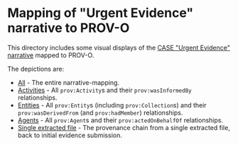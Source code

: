 # Mapping of "Urgent Evidence" narrative to PROV-O

This directory includes some visual displays of the [CASE "Urgent Evidence" narrative](https://caseontology.org/examples/urgent_evidence/) mapped to PROV-O.

The depictions are:
* [All](urgent_evidence-prov-all.svg) - The entire narrative-mapping.
* [Activities](urgent_evidence-prov-activities.svg) - All `prov:Activity`s and their `prov:wasInformedBy` relationships.
* [Entities](urgent_evidence-prov-entities.svg) - All `prov:Entity`s (including `prov:Collection`s) and their `prov:wasDerivedFrom` (and `prov:hadMember`) relationships.
* [Agents](urgent_evidence-prov-agents.svg) - All `prov:Agent`s and their `prov:actedOnBehalfOf` relationships.
* [Single extracted file](urgent_evidence-prov-all-focus-extracted-file-uuid-1.svg) - The provenance chain from a single extracted file, back to initial evidence submission.
